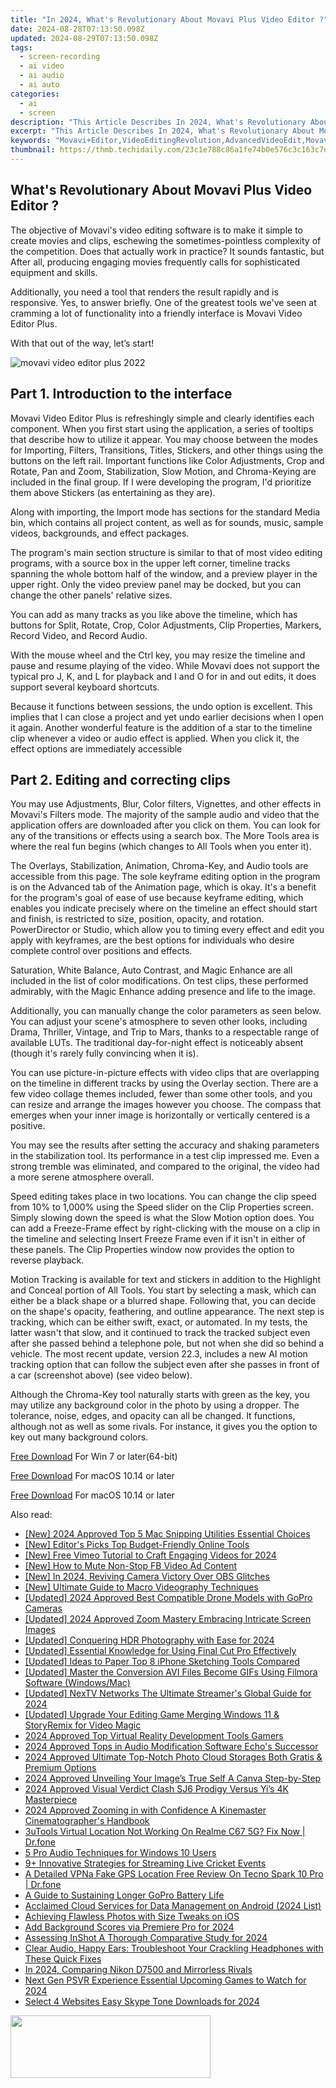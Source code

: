 ```yaml
---
title: "In 2024, What's Revolutionary About Movavi Plus Video Editor ?"
date: 2024-08-28T07:13:50.098Z
updated: 2024-08-29T07:13:50.098Z
tags: 
  - screen-recording
  - ai video
  - ai audio
  - ai auto
categories: 
  - ai
  - screen
description: "This Article Describes In 2024, What's Revolutionary About Movavi Plus Video Editor ?"
excerpt: "This Article Describes In 2024, What's Revolutionary About Movavi Plus Video Editor ?"
keywords: "Movavi+Editor,VideoEditingRevolution,AdvancedVideoEdit,MovaviPlusTool,CuttingEdgeVideo,PremiumVidEd,PlusEditorInnovation"
thumbnail: https://thmb.techidaily.com/23c1e788c86a1fe74b0e576c3c163c7e8cc36d0f77392a611796a9122444764d.jpg
---
```


## What's Revolutionary About Movavi Plus Video Editor ?

The objective of Movavi's video editing software is to make it simple to create movies and clips, eschewing the sometimes-pointless complexity of the competition. Does that actually work in practice? It sounds fantastic, but After all, producing engaging movies frequently calls for sophisticated equipment and skills.

Additionally, you need a tool that renders the result rapidly and is responsive. Yes, to answer briefly. One of the greatest tools we've seen at cramming a lot of functionality into a friendly interface is Movavi Video Editor Plus.

With that out of the way, let’s start!

![movavi video editor plus 2022](https://images.wondershare.com/filmora/article-images/2022/07/movavi-video-editor-plus-2022.jpg)

## Part 1\. Introduction to the interface

Movavi Video Editor Plus is refreshingly simple and clearly identifies each component. When you first start using the application, a series of tooltips that describe how to utilize it appear. You may choose between the modes for Importing, Filters, Transitions, Titles, Stickers, and other things using the buttons on the left rail. Important functions like Color Adjustments, Crop and Rotate, Pan and Zoom, Stabilization, Slow Motion, and Chroma-Keying are included in the final group. If I were developing the program, I'd prioritize them above Stickers (as entertaining as they are).

Along with importing, the Import mode has sections for the standard Media bin, which contains all project content, as well as for sounds, music, sample videos, backgrounds, and effect packages.

The program's main section structure is similar to that of most video editing programs, with a source box in the upper left corner, timeline tracks spanning the whole bottom half of the window, and a preview player in the upper right. Only the video preview panel may be docked, but you can change the other panels' relative sizes.

You can add as many tracks as you like above the timeline, which has buttons for Split, Rotate, Crop, Color Adjustments, Clip Properties, Markers, Record Video, and Record Audio.

With the mouse wheel and the Ctrl key, you may resize the timeline and pause and resume playing of the video. While Movavi does not support the typical pro J, K, and L for playback and I and O for in and out edits, it does support several keyboard shortcuts.

Because it functions between sessions, the undo option is excellent. This implies that I can close a project and yet undo earlier decisions when I open it again. Another wonderful feature is the addition of a star to the timeline clip whenever a video or audio effect is applied. When you click it, the effect options are immediately accessible

## Part 2\. Editing and correcting clips

You may use Adjustments, Blur, Color filters, Vignettes, and other effects in Movavi's Filters mode. The majority of the sample audio and video that the application offers are downloaded after you click on them. You can look for any of the transitions or effects using a search box. The More Tools area is where the real fun begins (which changes to All Tools when you enter it).

The Overlays, Stabilization, Animation, Chroma-Key, and Audio tools are accessible from this page. The sole keyframe editing option in the program is on the Advanced tab of the Animation page, which is okay. It's a benefit for the program's goal of ease of use because keyframe editing, which enables you indicate precisely where on the timeline an effect should start and finish, is restricted to size, position, opacity, and rotation. PowerDirector or  Studio, which allow you to timing every effect and edit you apply with keyframes, are the best options for individuals who desire complete control over positions and effects.

Saturation, White Balance, Auto Contrast, and Magic Enhance are all included in the list of color modifications. On test clips, these performed admirably, with the Magic Enhance adding presence and life to the image.

Additionally, you can manually change the color parameters as seen below. You can adjust your scene's atmosphere to seven other looks, including Drama, Thriller, Vintage, and Trip to Mars, thanks to a respectable range of available LUTs. The traditional day-for-night effect is noticeably absent (though it's rarely fully convincing when it is).

You can use picture-in-picture effects with video clips that are overlapping on the timeline in different tracks by using the Overlay section. There are a few video collage themes included, fewer than some other tools, and you can resize and arrange the images however you choose. The compass that emerges when your inner image is horizontally or vertically centered is a positive.

You may see the results after setting the accuracy and shaking parameters in the stabilization tool. Its performance in a test clip impressed me. Even a strong tremble was eliminated, and compared to the original, the video had a more serene atmosphere overall.

Speed editing takes place in two locations. You can change the clip speed from 10% to 1,000% using the Speed slider on the Clip Properties screen. Simply slowing down the speed is what the Slow Motion option does. You can add a Freeze-Frame effect by right-clicking with the mouse on a clip in the timeline and selecting Insert Freeze Frame even if it isn't in either of these panels. The Clip Properties window now provides the option to reverse playback.

Motion Tracking is available for text and stickers in addition to the Highlight and Conceal portion of All Tools. You start by selecting a mask, which can either be a black shape or a blurred shape. Following that, you can decide on the shape's opacity, feathering, and outline appearance. The next step is tracking, which can be either swift, exact, or automated. In my tests, the latter wasn't that slow, and it continued to track the tracked subject even after she passed behind a telephone pole, but not when she did so behind a vehicle. The most recent update, version 22.3, includes a new AI motion tracking option that can follow the subject even after she passes in front of a car (screenshot above) (see video below).

Although the Chroma-Key tool naturally starts with green as the key, you may utilize any background color in the photo by using a dropper. The tolerance, noise, edges, and opacity can all be changed. It functions, although not as well as some rivals. For instance, it gives you the option to key out many background colors.

[Free Download](https://tools.techidaily.com/wondershare/filmora/download/) For Win 7 or later(64-bit)

[Free Download](https://tools.techidaily.com/wondershare/filmora/download/) For macOS 10.14 or later

[Free Download](https://tools.techidaily.com/wondershare/filmora/download/) For macOS 10.14 or later

<ins class="adsbygoogle"
     style="display:block"
     data-ad-format="autorelaxed"
     data-ad-client="ca-pub-7571918770474297"
     data-ad-slot="1223367746"></ins>

<ins class="adsbygoogle"
     style="display:block"
     data-ad-format="autorelaxed"
     data-ad-client="ca-pub-7571918770474297"
     data-ad-slot="1223367746"></ins>



<ins class="adsbygoogle"
     style="display:block"
     data-ad-client="ca-pub-7571918770474297"
     data-ad-slot="8358498916"
     data-ad-format="auto"
     data-full-width-responsive="true"></ins>


<span class="atpl-alsoreadstyle">Also read:</span>
<div><ul>
<li><a href="https://digital-screen-recording.techidaily.com/new-2024-approved-top-5-mac-snipping-utilities-essential-choices/"><u>[New] 2024 Approved  Top 5 Mac Snipping Utilities  Essential Choices</u></a></li>
<li><a href="https://fox-cloud.techidaily.com/new-editors-picks-top-budget-friendly-online-tools/"><u>[New] Editor's Picks  Top Budget-Friendly Online Tools</u></a></li>
<li><a href="https://vimeo-videos.techidaily.com/new-free-vimeo-tutorial-to-craft-engaging-videos-for-2024/"><u>[New] Free Vimeo Tutorial to Craft Engaging Videos for 2024</u></a></li>
<li><a href="https://facebook-video-recording.techidaily.com/new-how-to-mute-non-stop-fb-video-ad-content/"><u>[New] How to Mute Non-Stop FB Video Ad Content</u></a></li>
<li><a href="https://video-screen-grab.techidaily.com/new-in-2024-reviving-camera-victory-over-obs-glitches/"><u>[New] In 2024, Reviving Camera  Victory Over OBS Glitches</u></a></li>
<li><a href="https://fox-cloud.techidaily.com/new-ultimate-guide-to-macro-videography-techniques/"><u>[New] Ultimate Guide to Macro Videography Techniques</u></a></li>
<li><a href="https://fox-cloud.techidaily.com/updated-2024-approved-best-compatible-drone-models-with-gopro-cameras/"><u>[Updated] 2024 Approved  Best Compatible Drone Models with GoPro Cameras</u></a></li>
<li><a href="https://fox-cloud.techidaily.com/updated-2024-approved-zoom-mastery-embracing-intricate-screen-images/"><u>[Updated] 2024 Approved  Zoom Mastery  Embracing Intricate Screen Images</u></a></li>
<li><a href="https://fox-cloud.techidaily.com/updated-conquering-hdr-photography-with-ease-for-2024/"><u>[Updated] Conquering HDR Photography with Ease for 2024</u></a></li>
<li><a href="https://fox-info.techidaily.com/updated-essential-knowledge-for-using-final-cut-pro-effectively/"><u>[Updated] Essential Knowledge for Using Final Cut Pro Effectively</u></a></li>
<li><a href="https://fox-cloud.techidaily.com/updated-ideas-to-paper-top-8-iphone-sketching-tools-compared/"><u>[Updated] Ideas to Paper  Top 8 iPhone Sketching Tools Compared</u></a></li>
<li><a href="https://article-tips.techidaily.com/updated-master-the-conversion-avi-files-become-gifs-using-filmora-software-windowsmac/"><u>[Updated] Master the Conversion  AVI Files Become GIFs Using Filmora Software (Windows/Mac)</u></a></li>
<li><a href="https://fox-cloud.techidaily.com/updated-nextv-networks-the-ultimate-streamers-global-guide-for-2024/"><u>[Updated] NexTV Networks  The Ultimate Streamer's Global Guide for 2024</u></a></li>
<li><a href="https://some-guidance.techidaily.com/updated-upgrade-your-editing-game-merging-windows-11-and-storyremix-for-video-magic/"><u>[Updated] Upgrade Your Editing Game  Merging Windows 11 & StoryRemix for Video Magic</u></a></li>
<li><a href="https://fox-cloud.techidaily.com/2024-approved-top-virtual-reality-development-tools-gamers/"><u>2024 Approved  Top Virtual Reality Development Tools Gamers</u></a></li>
<li><a href="https://fox-cloud.techidaily.com/2024-approved-tops-in-audio-modification-software-echos-successor/"><u>2024 Approved  Tops in Audio Modification Software  Echo's Successor</u></a></li>
<li><a href="https://fox-cloud.techidaily.com/2024-approved-ultimate-top-notch-photo-cloud-storages-both-gratis-and-premium-options/"><u>2024 Approved  Ultimate Top-Notch Photo Cloud Storages  Both Gratis & Premium Options</u></a></li>
<li><a href="https://fox-cloud.techidaily.com/2024-approved-unveiling-your-images-true-self-a-canva-step-by-step/"><u>2024 Approved  Unveiling Your Image’s True Self  A Canva Step-by-Step</u></a></li>
<li><a href="https://fox-cloud.techidaily.com/2024-approved-visual-verdict-clash-sj6-prodigy-versus-yis-4k-masterpiece/"><u>2024 Approved  Visual Verdict Clash  SJ6 Prodigy Versus Yi’s 4K Masterpiece</u></a></li>
<li><a href="https://fox-cloud.techidaily.com/2024-approved-zooming-in-with-confidence-a-kinemaster-cinematographers-handbook/"><u>2024 Approved  Zooming in with Confidence  A Kinemaster Cinematographer's Handbook</u></a></li>
<li><a href="https://location-fake.techidaily.com/3utools-virtual-location-not-working-on-realme-c67-5g-fix-now-drfone-by-drfone-virtual-android/"><u>3uTools Virtual Location Not Working On Realme C67 5G? Fix Now | Dr.fone</u></a></li>
<li><a href="https://fox-cloud.techidaily.com/5-pro-audio-techniques-for-windows-10-users/"><u>5 Pro Audio Techniques for Windows 10 Users</u></a></li>
<li><a href="https://fox-cloud.techidaily.com/9plus-innovative-strategies-for-streaming-live-cricket-events/"><u>9+ Innovative Strategies for Streaming Live Cricket Events</u></a></li>
<li><a href="https://fake-location.techidaily.com/a-detailed-vpna-fake-gps-location-free-review-on-tecno-spark-10-pro-drfone-by-drfone-virtual-android/"><u>A Detailed VPNa Fake GPS Location Free Review On Tecno Spark 10 Pro | Dr.fone</u></a></li>
<li><a href="https://fox-cloud.techidaily.com/a-guide-to-sustaining-longer-gopro-battery-life/"><u>A Guide to Sustaining Longer GoPro Battery Life</u></a></li>
<li><a href="https://fox-cloud.techidaily.com/acclaimed-cloud-services-for-data-management-on-android-2024-list/"><u>Acclaimed Cloud Services for Data Management on Android (2024 List)</u></a></li>
<li><a href="https://fox-cloud.techidaily.com/achieving-flawless-photos-with-size-tweaks-on-ios/"><u>Achieving Flawless Photos with Size Tweaks on iOS</u></a></li>
<li><a href="https://fox-cloud.techidaily.com/add-background-scores-via-premiere-pro-for-2024/"><u>Add Background Scores via Premiere Pro for 2024</u></a></li>
<li><a href="https://fox-cloud.techidaily.com/assessing-inshot-a-thorough-comparative-study-for-2024/"><u>Assessing InShot  A Thorough Comparative Study for 2024</u></a></li>
<li><a href="https://sound-issues.techidaily.com/clear-audio-happy-ears-troubleshoot-your-crackling-headphones-with-these-quick-fixes/"><u>Clear Audio, Happy Ears: Troubleshoot Your Crackling Headphones with These Quick Fixes</u></a></li>
<li><a href="https://extra-lessons.techidaily.com/in-2024-comparing-nikon-d7500-and-mirrorless-rivals/"><u>In 2024, Comparing Nikon D7500 and Mirrorless Rivals</u></a></li>
<li><a href="https://extra-skills.techidaily.com/next-gen-psvr-experience-essential-upcoming-games-to-watch-for-2024/"><u>Next Gen PSVR Experience  Essential Upcoming Games to Watch for 2024</u></a></li>
<li><a href="https://extra-skills.techidaily.com/select-4-websites-easy-skype-tone-downloads-for-2024/"><u>Select 4 Websites  Easy Skype Tone Downloads for 2024</u></a></li>
</ul></div>

<!-- affiliate ads begin -->
<a href="https://godlikehost.sjv.io/c/5597632/1920054/21774" target="_top" id="1920054"><img src="//a.impactradius-go.com/display-ad/21774-1920054" border="0" alt="" width="320" height="100"/></a><img height="0" width="0" src="https://imp.pxf.io/i/5597632/1920054/21774" style="position:absolute;visibility:hidden;" border="0" />
<!-- affiliate ads end -->
